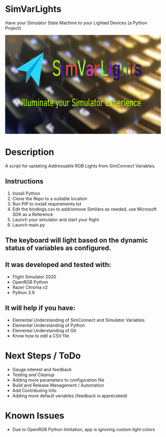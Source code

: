 # SimVarLights
Have your Simulator State Machine to your Lighted Devices (a Python Project)

<img src="/assets/SimVarLights-github-preview.png" width="640" height="320" />

# Description
A script for updating Addressable RGB Lights from SimConnect Variables. 

## Instructions
1. Install Python
2. Clone the Repo to a suitable location
3. Run PIP to install requirements.txt
4. Edit the bindings.csv to add/remove SimVars as needed, use Microsoft SDK as a Reference
5. Launch your simulator and start your flight
6. Launch main.py

## The keyboard will light based on the dynamic status of variables as configured.

## It was developed and tested with:
* Flight Simulator 2020
* OpenRGB Python
* Razer Chroma v2
* Python 3.9

## It will help if you have:
* Elemental Understanding of SimConnect and Simulator Variables
* Elemental Understanding of Python
* Elemental Understanding of Git
* Know how to edit a CSV file

# Next Steps / ToDo
* Gauge interest and feedback
* Testing and Cleanup 
* Adding more parameters to configuration file
* Build and Release Management / Automation
* Add Contributing Info
* Adding more default variables (feedback is appreciated)

# Known Issues
* Due to OpenRGB Python limitation, app is ignoring custom light colors

